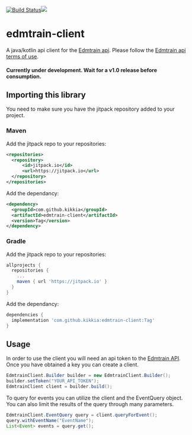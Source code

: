 [![Build Status](https://travis-ci.org/kikkia/edmtrain-client.svg?branch=master)](https://travis-ci.org/kikkia/edmtrain-client)[![](https://jitpack.io/v/kikkia/edmtrain-client.svg)](https://jitpack.io/#kikkia/edmtrain-client)


# edmtrain-client
A java/kotlin api client for the [Edmtrain api](https://edmtrain.com/developer-api.html). Please follow the [Edmtrain api terms of use](https://edmtrain.com/api-terms-of-use.html). 

#### Currently under development. Wait for a v1.0 release before consumption.

## Importing this library
You need to make sure you have the jitpack repository added to your project.
### Maven
Add the jitpack repo to your repositories:
```xml
<repositories>
  <repository>
      <id>jitpack.io</id>
      <url>https://jitpack.io</url>
  </repository>
</repositories>
```

Add the dependancy: 
```xml
<dependency>
  <groupId>com.github.kikkia</groupId>
  <artifactId>edmtrain-client</artifactId>
  <version>Tag</version>
</dependency>
```

### Gradle
Add the jitpack repo to your repositories:
```gradle
allprojects {
  repositories {
    ...
    maven { url 'https://jitpack.io' }
  }
}
```

Add the dependancy:
```gradle
dependencies {
  implementation 'com.github.kikkia:edmtrain-client:Tag'
}
```

## Usage
In order to use the client you will need an api token to the [Edmtrain API](https://edmtrain.com/developer-api.html). Once you have obtained a key you can create a client.
```java
EdmtrainClient.Builder builder = new EdmtrainClient.Builder();
builder.setToken("YOUR_API_TOKEN");
EdmtrainClient client = builder.build();
```

To query for events you can utilize the client and the EventQuery object. You can also limit the results of the query through many parameters. 
```java
EdmtrainClient.EventQuery query = client.queryForEvent();
query.withEventName("EventName");
List<Event> events = query.get();
```
